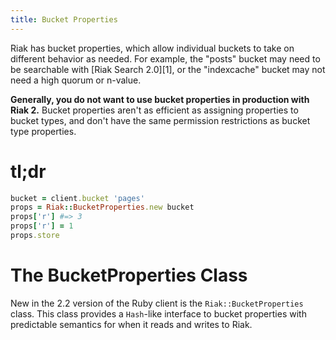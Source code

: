 ```yaml
---
title: Bucket Properties
---
```

Riak has bucket properties, which allow individual buckets to take on different
behavior as needed. For example, the "posts" bucket may need to be searchable
with [Riak Search 2.0][1], or the "indexcache" bucket may not need a high quorum
or n-value.

**Generally, you do not want to use bucket properties in production with Riak
2.** Bucket properties aren't as efficient as assigning properties to bucket
types, and don't have the same permission restrictions as bucket type
properties.

# tl;dr

```ruby
bucket = client.bucket 'pages'
props = Riak::BucketProperties.new bucket
props['r'] #=> 3
props['r'] = 1
props.store
```

# The BucketProperties Class

New in the 2.2 version of the Ruby client is the `Riak::BucketProperties` class.
This class provides a `Hash`-like interface to bucket properties with
predictable semantics for when it reads and writes to Riak.
